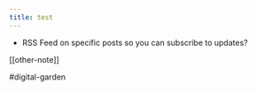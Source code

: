 ```yaml
---
title: test
---
```


- RSS Feed on specific posts so you can subscribe to updates?

[[other-note]]

#digital-garden
